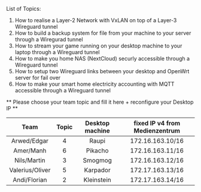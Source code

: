List of Topics:

1. How to realise a Layer-2 Network with VxLAN on top of a Layer-3 Wireguard tunnel
2. How to build a backup system for file from your machine to your server through a Wiregurad tunnel
3. How to stream your game running on your desktop machine to your laptop through a Wireguard tunnel
4. How to make you home NAS (NextCloud) securly accessible through a Wireguard tunnel
5. How to setup two Wireguard links between your desktop and OpenWrt server for fail over
6. How to make your smart home electricity accounting with MQTT accessible through a Wireguard tunnel


** Please choose your team topic and fill it here + reconfigure your Desktop IP **

|  Team 	       |   Topic   |   Desktop machine   |  fixed IP v4 from Medienzentrum
| :-------------:| :-------: | :----------------:  | :------------------------------: 
| Arwed/Edgar    | 4         |       Raupi         |   172.16.163.10/16
| Amer/Manh      | 6         |       Pikacho       |   172.16.163.11/16
| Nils/Martin    | 3         |       Smogmog       |   172.16.163.12/16
| Valerius/Oliver| 5         |       Karpador      |   172.17.163.13/16
| Andi/Florian   | 2         |       Kleinstein    |   172.17.163.14/16     
